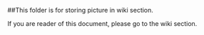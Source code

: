 ##This folder is for storing picture in wiki section.

If you are reader of this document, please go to the wiki section.

